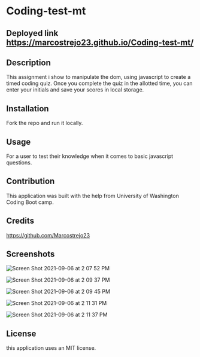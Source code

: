 
# Coding-test-mt

## Deployed link https://marcostrejo23.github.io/Coding-test-mt/

## Description
This assignment i show to manipulate the dom, using javascript to create a timed coding quiz. Once you complete the quiz in the allotted time, you can enter your initials and save your scores in local storage. 

## Installation 

Fork the repo and run it locally.  

## Usage 
For a user to test their knowledge when it comes to basic javascript questions. 

## Contribution 
This application was built with the help from University of Washington Coding Boot camp. 

## Credits
https://github.com/Marcostrejo23

## Screenshots
![Screen Shot 2021-09-06 at 2 07 52 PM](https://user-images.githubusercontent.com/85652700/132260630-5efc50a1-980d-4651-8d1c-129bb59e6d9e.png)

![Screen Shot 2021-09-06 at 2 09 37 PM](https://user-images.githubusercontent.com/85652700/132260692-43daf4a0-c565-4929-a462-17833bbd2665.png)

![Screen Shot 2021-09-06 at 2 09 45 PM](https://user-images.githubusercontent.com/85652700/132260694-b6af7790-944c-4932-b4b6-78163244b78c.png)

![Screen Shot 2021-09-06 at 2 11 31 PM](https://user-images.githubusercontent.com/85652700/132260774-ea574234-6000-4edf-be98-3394d09b7088.png)

![Screen Shot 2021-09-06 at 2 11 37 PM](https://user-images.githubusercontent.com/85652700/132260780-8dce3196-bfb9-4c64-9925-77cf9c692909.png)

## License
this application uses an MIT license. 
